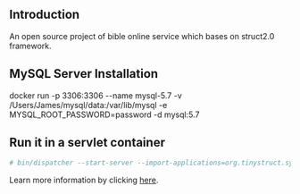 Introduction
---
An open source project of bible online service which bases on struct2.0 framework.

MySQL Server Installation
---
docker run -p 3306:3306 --name mysql-5.7 -v /Users/James/mysql/data:/var/lib/mysql -e MYSQL_ROOT_PASSWORD=password -d mysql:5.7

Run it in a servlet container
---
```tcsh
# bin/dispatcher --start-server --import-applications=org.tinystruct.system.TomcatServer
```
Learn more information by clicking <a href="https://github.com/tinystruct/tinystruct2.0">here</a>. 

